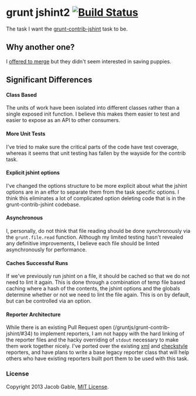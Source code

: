 grunt jshint2 [![Build Status](https://secure.travis-ci.org/jgable/grunt-jshint2.png?branch=master)](http://travis-ci.org/jgable/grunt-jshint2)
================

The task I want the [grunt-contrib-jshint](https://github.com/gruntjs/grunt-contrib-jshint) task to be.

## Why another one?

I [offered to merge](https://github.com/gruntjs/grunt-contrib-jshint/issues/45) but they didn't seem interested in saving puppies.

## Significant Differences

#### Class Based

The units of work have been isolated into different classes rather than a single exposed init function.  I believe this makes them easier to test and easier to expose as an API to other consumers.

#### More Unit Tests

I've tried to make sure the critical parts of the code have test coverage, whereas it seems that unit testing has fallen by the wayside for the contrib task.

#### Explicit jshint options

I've changed the options structure to be more explicit about what the jshint options are in an effor to separate them from the task specific options.  I think this eliminates a lot of complicated option deleting code that is in the grunt-contrib-jshint codebase.

#### Asynchronous

I, personally, do not think that file reading should be done synchronously via the `grunt.file.read` function.  Although my limited testing hasn't revealed any definitive improvements, I believe each file should be linted asynchronously for performance.

#### Caches Successful Runs

If we've previously run jshint on a file, it should be cached so that we do not need to lint it again.  This is done through a combination of temp file based caching where a hash of the contents, the jshint options and the globals determine whether or not we need to lint the file again.  This is on by default, but can be controlled via an option.

#### Reporter Architecture

While there is an existing Pull Request open (/gruntjs/grunt-contrib-jshint/#34) to implement reporters, I am not happy with the hard linking of the reporter files and the hacky overriding of `stdout` necessary to make them work together nicely.  I've ported over the existing [xml](https://github.com/jgable/grunt-jshint-bfs/blob/master/lib/reporters/xml.js) and [checkstyle ](https://github.com/jgable/grunt-jshint-bfs/blob/master/lib/reporters/checkstyle.js) reporters, and have plans to write a base legacy reporter class that will help others who have existing reporters built port them to be used with this task.

### License

Copyright 2013 Jacob Gable, [MIT License](http://opensource.org/licenses/MIT).